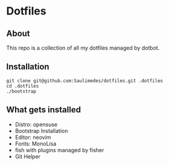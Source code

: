 # Dotfiles
## About
This repo is a collection of all my dotfiles managed by dotbot.

## Installation
```
git clone git@github.com:Saulimedes/dotfiles.git .dotfiles
cd .dotfiles
./bootstrap
```

## What gets installed
* Distro: opensuse
* Bootstrap Installation
* Editor: neovim
* Fonts: MonoLisa
* fish with plugins managed by fisher
* Git Helper
